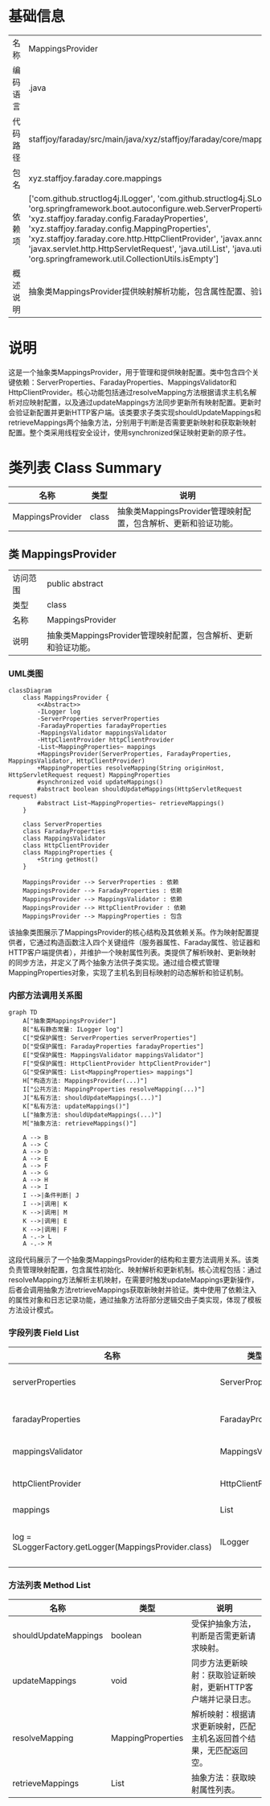 # 基础信息

|      |      |
|------|------|
| 名称 | MappingsProvider |
| 编码语言 | .java |
| 代码路径 | staffjoy/faraday/src/main/java/xyz/staffjoy/faraday/core/mappings/MappingsProvider.java |
| 包名 | xyz.staffjoy.faraday.core.mappings |
| 依赖项 | ['com.github.structlog4j.ILogger', 'com.github.structlog4j.SLoggerFactory', 'org.springframework.boot.autoconfigure.web.ServerProperties', 'xyz.staffjoy.faraday.config.FaradayProperties', 'xyz.staffjoy.faraday.config.MappingProperties', 'xyz.staffjoy.faraday.core.http.HttpClientProvider', 'javax.annotation.PostConstruct', 'javax.servlet.http.HttpServletRequest', 'java.util.List', 'java.util.stream.Collectors', 'org.springframework.util.CollectionUtils.isEmpty'] |
| 概述说明 | 抽象类MappingsProvider提供映射解析功能，包含属性配置、验证及更新逻辑。 |

# 说明

这是一个抽象类MappingsProvider，用于管理和提供映射配置。类中包含四个关键依赖：ServerProperties、FaradayProperties、MappingsValidator和HttpClientProvider。核心功能包括通过resolveMapping方法根据请求主机名解析对应映射配置，以及通过updateMappings方法同步更新所有映射配置。更新时会验证新配置并更新HTTP客户端。该类要求子类实现shouldUpdateMappings和retrieveMappings两个抽象方法，分别用于判断是否需要更新映射和获取新映射配置。整个类采用线程安全设计，使用synchronized保证映射更新的原子性。

# 类列表 Class Summary

| 名称   | 类型  | 说明 |
|-------|------|-------------|
| MappingsProvider | class | 抽象类MappingsProvider管理映射配置，包含解析、更新和验证功能。 |



## 类 MappingsProvider

|      |      |
|------|------|
| 访问范围 | public abstract |
| 类型 | class |
| 名称 | MappingsProvider |
| 说明 | 抽象类MappingsProvider管理映射配置，包含解析、更新和验证功能。 |


### UML类图

```mermaid
classDiagram
    class MappingsProvider {
        <<Abstract>>
        -ILogger log
        -ServerProperties serverProperties
        -FaradayProperties faradayProperties
        -MappingsValidator mappingsValidator
        -HttpClientProvider httpClientProvider
        -List~MappingProperties~ mappings
        +MappingsProvider(ServerProperties, FaradayProperties, MappingsValidator, HttpClientProvider)
        +MappingProperties resolveMapping(String originHost, HttpServletRequest request) MappingProperties
        #synchronized void updateMappings()
        #abstract boolean shouldUpdateMappings(HttpServletRequest request)
        #abstract List~MappingProperties~ retrieveMappings()
    }

    class ServerProperties
    class FaradayProperties
    class MappingsValidator
    class HttpClientProvider
    class MappingProperties {
        +String getHost()
    }

    MappingsProvider --> ServerProperties : 依赖
    MappingsProvider --> FaradayProperties : 依赖
    MappingsProvider --> MappingsValidator : 依赖
    MappingsProvider --> HttpClientProvider : 依赖
    MappingsProvider --> MappingProperties : 包含
```

该抽象类图展示了MappingsProvider的核心结构及其依赖关系。作为映射配置提供者，它通过构造函数注入四个关键组件（服务器属性、Faraday属性、验证器和HTTP客户端提供者），并维护一个映射属性列表。类提供了解析映射、更新映射的同步方法，并定义了两个抽象方法供子类实现。通过组合模式管理MappingProperties对象，实现了主机名到目标映射的动态解析和验证机制。


### 内部方法调用关系图

```mermaid
graph TD
    A["抽象类MappingsProvider"]
    B["私有静态常量: ILogger log"]
    C["受保护属性: ServerProperties serverProperties"]
    D["受保护属性: FaradayProperties faradayProperties"]
    E["受保护属性: MappingsValidator mappingsValidator"]
    F["受保护属性: HttpClientProvider httpClientProvider"]
    G["受保护属性: List<MappingProperties> mappings"]
    H["构造方法: MappingsProvider(...)"]
    I["公共方法: MappingProperties resolveMapping(...)"]
    J["私有方法: shouldUpdateMappings(...)"]
    K["私有方法: updateMappings()"]
    L["抽象方法: shouldUpdateMappings(...)"]
    M["抽象方法: retrieveMappings()"]

    A --> B
    A --> C
    A --> D
    A --> E
    A --> F
    A --> G
    A --> H
    A --> I
    I -->|条件判断| J
    I -->|调用| K
    K -->|调用| M
    K -->|调用| E
    K -->|调用| F
    A -.-> L
    A -.-> M
```

这段代码展示了一个抽象类MappingsProvider的结构和主要方法调用关系。该类负责管理映射配置，包含属性初始化、映射解析和更新机制。核心流程包括：通过resolveMapping方法解析主机映射，在需要时触发updateMappings更新操作，后者会调用抽象方法retrieveMappings获取新映射并验证。类中使用了依赖注入的属性对象和日志记录功能，通过抽象方法将部分逻辑交由子类实现，体现了模板方法设计模式。

### 字段列表 Field List

| 名称  | 类型  | 说明 |
|-------|-------|------|
| serverProperties | ServerProperties | 保护型ServerProperties实例变量。 |
| faradayProperties | FaradayProperties | 保护型FaradayProperties属性 |
| mappingsValidator | MappingsValidator | 受保护的最终映射验证器 |
| httpClientProvider | HttpClientProvider | 受保护的最终HttpClientProvider实例。 |
| mappings | List<MappingProperties> | 保护映射属性列表 |
| log = SLoggerFactory.getLogger(MappingsProvider.class) | ILogger | 私有日志记录器，用于MappingsProvider类。 |

### 方法列表 Method List

| 名称  | 类型  | 说明 |
|-------|-------|------|
| shouldUpdateMappings | boolean | 受保护抽象方法，判断是否需更新请求映射。 |
| updateMappings | void | 同步方法更新映射：获取验证新映射，更新HTTP客户端并记录日志。 |
| resolveMapping | MappingProperties | 解析映射：根据请求更新映射，匹配主机名返回首个结果，无匹配返回空。 |
| retrieveMappings | List<MappingProperties> | 抽象方法：获取映射属性列表。 |




